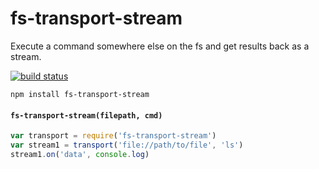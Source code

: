 # fs-transport-stream

Execute a command somewhere else on the fs and get results back as a stream.

[![build status](http://img.shields.io/travis/karissa/fs-transport-stream.svg?style=flat)](http://travis-ci.org/karissa/fs-transport-stream)

```
npm install fs-transport-stream
```

#### `fs-transport-stream(filepath, cmd)`

```js
var transport = require('fs-transport-stream')
var stream1 = transport('file://path/to/file', 'ls')
stream1.on('data', console.log)
```
